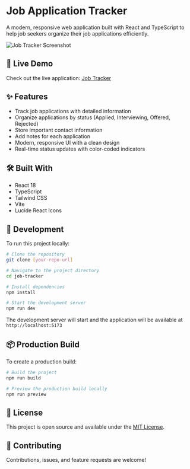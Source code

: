 # Job Application Tracker

A modern, responsive web application built with React and TypeScript to help job seekers organize their job applications efficiently.

![Job Tracker Screenshot](https://clever-kitten-c83382.netlify.app/screenshot.png)

## 🚀 Live Demo

Check out the live application: [Job Tracker](https://clever-kitten-c83382.netlify.app)

## ✨ Features

- Track job applications with detailed information
- Organize applications by status (Applied, Interviewing, Offered, Rejected)
- Store important contact information
- Add notes for each application
- Modern, responsive UI with a clean design
- Real-time status updates with color-coded indicators

## 🛠️ Built With

- React 18
- TypeScript
- Tailwind CSS
- Vite
- Lucide React Icons

## 🔧 Development

To run this project locally:

```bash
# Clone the repository
git clone [your-repo-url]

# Navigate to the project directory
cd job-tracker

# Install dependencies
npm install

# Start the development server
npm run dev
```

The development server will start and the application will be available at `http://localhost:5173`

## 📦 Production Build

To create a production build:

```bash
# Build the project
npm run build

# Preview the production build locally
npm run preview
```

## 📝 License

This project is open source and available under the [MIT License](LICENSE).

## 🤝 Contributing

Contributions, issues, and feature requests are welcome!